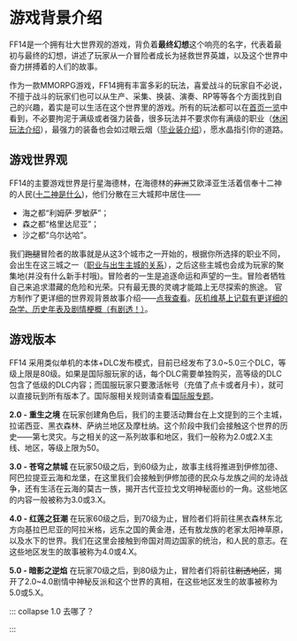 # 游戏背景介绍

FF14是一个拥有壮大世界观的游戏，背负着**最终幻想**这个响亮的名字，代表着最初与最终的幻想，讲述了玩家从一介冒险者成长为拯救世界英雄，以及这个世界中奋力拼搏着的人们的故事。

作为一款MMORPG游戏，FF14拥有丰富多彩的玩法，喜爱战斗的玩家自不必说，不擅于战斗的玩家们也可以从生产、采集、换装、演奏、RP等等各个方面找到自己的兴趣，着实是可以生活在这个世界里的游戏。所有的玩法都可以在[首页一览](/)中看到，不必要拘泥于满级或者强力装备，很多玩法并不要求你有满级的职业（[休闲玩法介绍](/topic/relax.md)），最强力的装备也会如过眼云烟（[毕业装介绍](/basic/bis.md)），愿水晶指引你的道路。

## 游戏世界观

FF14的主要游戏世界是行星海德林，在海德林的~~非洲~~艾欧泽亚生活着信奉十二神的人民([十二神是什么](https://ff14.huijiwiki.com/wiki/%E5%8D%81%E4%BA%8C%E7%A5%9E))，他们分散在三大城邦中居住——

* 海之都“利姆萨·罗敏萨”；
* 森之都“格里达尼亚”；
* 沙之都“乌尔达哈”。

我们~~跑腿~~冒险者的故事就是从这3个城市之一开始的，根据你所选择的职业不同，会出生在这三城之一（[职业与出生主城的关系](/before/job.md)），之后这些主城也会成为玩家的聚集地(并没有什么新手村哦)。冒险者的一生是追逐命运和声望的一生。冒险者牺牲自己来追求潜藏的危险和光荣。只有最无畏的灵魂才能踏上无尽探索的旅途。
官方制作了更详细的世界观背景故事介绍——[点我查看](http://ff.sdo.com/date/na/world/index.html)。[灰机维基上记载有更详细的杂学、历史年表及剧情梗概（有剧透！）](https://ff14.huijiwiki.com/wiki/%E5%8E%86%E5%8F%B2)。

## 游戏版本

FF14 采用类似单机的本体+DLC发布模式，目前已经发布了3.0~5.0三个DLC，等级上限是80级。如果是国际服玩家的话，每个DLC需要单独购买，高等级的DLC包含了低级的DLC内容；而国服玩家只要激活帐号（充值了点卡或者月卡），就可以直接玩到所有版本了。国际服相关规则请查看[国际服专题](/basic/international.md)。

**2.0 - 重生之境** 在玩家创建角色后，我们的主要活动舞台在上文提到的三个主城，拉诺西亚、黑衣森林、萨纳兰地区及摩杜纳。这个阶段中我们会接触这个世界的历史——第七灵灾。与之相关的这一系列故事和地区，我们一般称为2.0或2.X主线、地区，等级上限为50。

**3.0 - 苍穹之禁城** 在玩家50级之后，到60级为止，故事主线将推进到伊修加德、阿巴拉提亚云海和龙堡，在这里我们会接触到伊修加德的民众与龙族之间的龙诗战争，还有生活在云海的莫古一族，揭开古代亚拉戈文明神秘面纱的一角。这些地区的内容一般被称为3.0或3.X。

**4.0 - 红莲之狂潮** 在玩家60级之后，到70级为止，冒险者们将前往黑衣森林东北方向基拉巴尼亚的阿拉米格，远东之国的黄金港，还有敖龙族的老家太阳神草原，以及水下的世界。我们在这里会接触到帝国对周边国家的统治，和人民的意志。在这些地区发生的故事被称为4.0或4.X。

**5.0 - 暗影之逆焰** 在玩家70级之后，到80级为止，冒险者们将前往~~剧透地区~~，揭开了2.0~4.0剧情中神秘反派和这个世界的真相，在这些地区发生的故事被称为5.0或5.X。

::: collapse 1.0 去哪了？

<IncludePage file="_includes/history/documentary.md" />

:::
